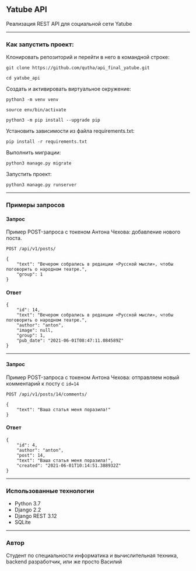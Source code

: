 ## Yatube API

Реализация REST API для социальной сети Yatube

***

### Как запустить проект:

Клонировать репозиторий и перейти в него в командной строке:

```
git clone https://github.com/qutha/api_final_yatube.git
```

```
cd yatube_api
```

Cоздать и активировать виртуальное окружение:

```
python3 -m venv venv
```

```
source env/bin/activate
```

```
python3 -m pip install --upgrade pip
```

Установить зависимости из файла requirements.txt:

```
pip install -r requirements.txt
```

Выполнить миграции:

```
python3 manage.py migrate
```

Запустить проект:

```
python3 manage.py runserver
```

***

### Примеры запросов



#### Запрос

Пример POST-запроса с токеном Антона Чехова: добавление нового поста.

```
POST /api/v1/posts/
```
```
{
    "text": "Вечером собрались в редакции «Русской мысли», чтобы поговорить о народном театре.",
    "group": 1
} 
```

#### Ответ

```
{
    "id": 14,
    "text": "Вечером собрались в редакции «Русской мысли», чтобы поговорить о народном театре.",
    "author": "anton",
    "image": null,
    "group": 1,
    "pub_date": "2021-06-01T08:47:11.084589Z"
} 
```

***

#### Запрос

Пример POST-запроса с токеном Антона Чехова: отправляем новый комментарий к посту с ```id=14```

```
POST /api/v1/posts/14/comments/
```

```
{
    "text": "Ваша статья меня поразила!"
} 
```

#### Ответ

```
{
    "id": 4,
    "author": "anton",
    "post": 14,
    "text": "Ваша статья меня поразила!",
    "created": "2021-06-01T10:14:51.388932Z"
}
```

***

### Использованные технологии


- Python 3.7
- Django 2.2
- Django REST 3.12
- SQLite

***

### Автор

Студент по специальности информатика и вычислительная техника, backend разработчик, или же просто Василий